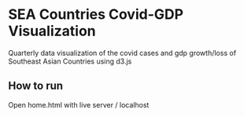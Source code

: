 # SEA Countries Covid-GDP Visualization
 Quarterly data visualization of the covid cases and gdp growth/loss of Southeast Asian Countries using d3.js

## How to run
 Open home.html with live server / localhost